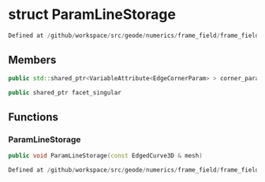 # struct ParamLineStorage

```cpp
Defined at /github/workspace/src/geode/numerics/frame_field/frame_field_parameterization.cpp#200
```

## Members

```cpp
public std::shared_ptr<VariableAttribute<EdgeCornerParam> > corner_parameterization

```

```cpp
public shared_ptr facet_singular

```



## Functions

### ParamLineStorage

```cpp
public void ParamLineStorage(const EdgedCurve3D & mesh)
```

```cpp
Defined at /github/workspace/src/geode/numerics/frame_field/frame_field_parameterization.cpp#202
```



